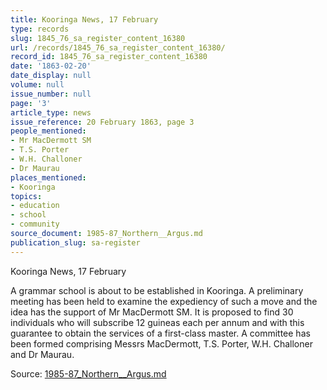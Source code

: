 ```yaml
---
title: Kooringa News, 17 February
type: records
slug: 1845_76_sa_register_content_16380
url: /records/1845_76_sa_register_content_16380/
record_id: 1845_76_sa_register_content_16380
date: '1863-02-20'
date_display: null
volume: null
issue_number: null
page: '3'
article_type: news
issue_reference: 20 February 1863, page 3
people_mentioned:
- Mr MacDermott SM
- T.S. Porter
- W.H. Challoner
- Dr Maurau
places_mentioned:
- Kooringa
topics:
- education
- school
- community
source_document: 1985-87_Northern__Argus.md
publication_slug: sa-register
---
```


Kooringa News, 17 February

A grammar school is about to be established in Kooringa.  A preliminary meeting has been held to examine the expediency of such a move and the idea has the support of Mr MacDermott SM.  It is proposed to find 30 individuals who will subscribe 12 guineas each per annum and with this guarantee to obtain the services of a first-class master.  A committee has been formed comprising Messrs MacDermott, T.S. Porter, W.H. Challoner and Dr Maurau.

Source: [1985-87_Northern__Argus.md](/downloads/markdown/1985-87_Northern__Argus.md)
